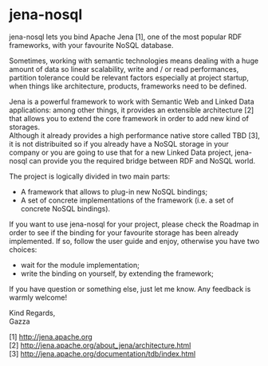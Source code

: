 jena-nosql
==========

jena-nosql lets you bind Apache Jena [1], one of the most popular RDF frameworks, with your favourite NoSQL database.  

Sometimes, working with semantic technologies means dealing with a huge amount of data so linear scalability, write and / or read performances, partition tolerance could be relevant factors especially at project startup, when things like architecture, products, frameworks need to be defined.

Jena is a powerful framework to work with Semantic Web and Linked Data applications: among other things, it provides an extensible architecture [2] that allows you to extend the core framework in order to add new kind of storages.  
Although it already provides a high performance native store called TBD [3], it is not distribuited so if you already have a NoSQL storage in your company or you are going to use that for a new Linked Data project, jena-nosql can provide you the required bridge between RDF and NoSQL world.

The project is logically divided in two main parts:

* A framework that allows to plug-in new NoSQL bindings;
* A set of concrete implementations of the framework (i.e. a set of concrete NoSQL bindings). 

If you want to use jena-nosql for your project, please check the Roadmap in order to see if the binding for your favourite storage has been already implemented. If so, follow the user guide and enjoy, otherwise you have two choices:

* wait for the module implementation; 
* write the binding on yourself, by extending the framework;

If you have question or something else, just let me know. Any feedback is warmly welcome!

Kind Regards,   
Gazza

[1] http://jena.apache.org  
[2] http://jena.apache.org/about_jena/architecture.html  
[3] http://jena.apache.org/documentation/tdb/index.html

